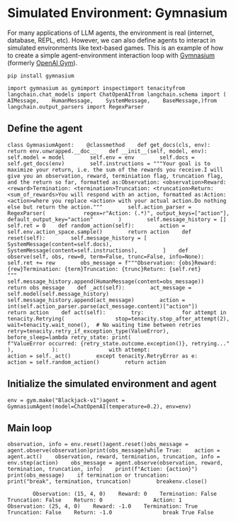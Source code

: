 Simulated Environment: Gymnasium
================================

For many applications of LLM agents, the environment is real (internet, database, REPL, etc). However, we can also define agents to interact in simulated environments like text-based games. This is an example of how to create a simple agent-environment interaction loop with [Gymnasium](https://github.com/Farama-Foundation/Gymnasium) (formerly [OpenAI Gym](https://github.com/openai/gym)).

    pip install gymnasium

    import gymnasium as gymimport inspectimport tenacityfrom langchain.chat_models import ChatOpenAIfrom langchain.schema import (    AIMessage,    HumanMessage,    SystemMessage,    BaseMessage,)from langchain.output_parsers import RegexParser

Define the agent[​](#define-the-agent "Direct link to Define the agent")
------------------------------------------------------------------------

    class GymnasiumAgent:    @classmethod    def get_docs(cls, env):        return env.unwrapped.__doc__    def __init__(self, model, env):        self.model = model        self.env = env        self.docs = self.get_docs(env)        self.instructions = """Your goal is to maximize your return, i.e. the sum of the rewards you receive.I will give you an observation, reward, terminiation flag, truncation flag, and the return so far, formatted as:Observation: <observation>Reward: <reward>Termination: <termination>Truncation: <truncation>Return: <sum_of_rewards>You will respond with an action, formatted as:Action: <action>where you replace <action> with your actual action.Do nothing else but return the action."""        self.action_parser = RegexParser(            regex=r"Action: (.*)", output_keys=["action"], default_output_key="action"        )        self.message_history = []        self.ret = 0    def random_action(self):        action = self.env.action_space.sample()        return action    def reset(self):        self.message_history = [            SystemMessage(content=self.docs),            SystemMessage(content=self.instructions),        ]    def observe(self, obs, rew=0, term=False, trunc=False, info=None):        self.ret += rew        obs_message = f"""Observation: {obs}Reward: {rew}Termination: {term}Truncation: {trunc}Return: {self.ret}        """        self.message_history.append(HumanMessage(content=obs_message))        return obs_message    def _act(self):        act_message = self.model(self.message_history)        self.message_history.append(act_message)        action = int(self.action_parser.parse(act_message.content)["action"])        return action    def act(self):        try:            for attempt in tenacity.Retrying(                stop=tenacity.stop_after_attempt(2),                wait=tenacity.wait_none(),  # No waiting time between retries                retry=tenacity.retry_if_exception_type(ValueError),                before_sleep=lambda retry_state: print(                    f"ValueError occurred: {retry_state.outcome.exception()}, retrying..."                ),            ):                with attempt:                    action = self._act()        except tenacity.RetryError as e:            action = self.random_action()        return action

Initialize the simulated environment and agent[​](#initialize-the-simulated-environment-and-agent "Direct link to Initialize the simulated environment and agent")
------------------------------------------------------------------------------------------------------------------------------------------------------------------

    env = gym.make("Blackjack-v1")agent = GymnasiumAgent(model=ChatOpenAI(temperature=0.2), env=env)

Main loop[​](#main-loop "Direct link to Main loop")
---------------------------------------------------

    observation, info = env.reset()agent.reset()obs_message = agent.observe(observation)print(obs_message)while True:    action = agent.act()    observation, reward, termination, truncation, info = env.step(action)    obs_message = agent.observe(observation, reward, termination, truncation, info)    print(f"Action: {action}")    print(obs_message)    if termination or truncation:        print("break", termination, truncation)        breakenv.close()

            Observation: (15, 4, 0)    Reward: 0    Termination: False    Truncation: False    Return: 0                Action: 1        Observation: (25, 4, 0)    Reward: -1.0    Termination: True    Truncation: False    Return: -1.0                break True False